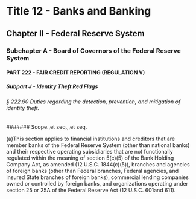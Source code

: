 
# Title 12 - Banks and Banking
## Chapter II - Federal Reserve System
### Subchapter A - Board of Governors of the Federal Reserve System
#### PART 222 - FAIR CREDIT REPORTING (REGULATION V)
##### Subpart J - Identity Theft Red Flags
###### § 222.90 Duties regarding the detection, prevention, and mitigation of identity theft.
####### Scope.,et seq.,,et seq.

(a)This section applies to financial institutions and creditors that are member banks of the Federal Reserve System (other than national banks) and their respective operating subsidiaries that are not functionally regulated within the meaning of section 5(c)(5) of the Bank Holding Company Act, as amended (12 U.S.C. 1844(c)(5)), branches and agencies of foreign banks (other than Federal branches, Federal agencies, and insured State branches of foreign banks), commercial lending companies owned or controlled by foreign banks, and organizations operating under section 25 or 25A of the Federal Reserve Act (12 U.S.C. 601and 611).
